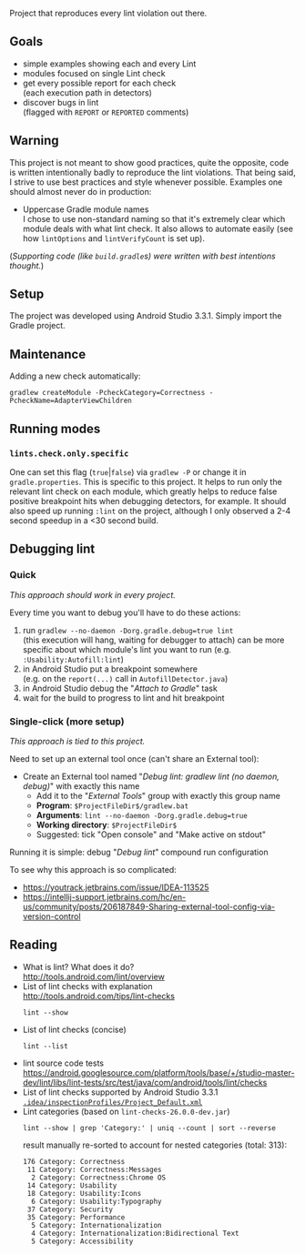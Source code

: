 Project that reproduces every lint violation out there.

Goals
-----

 * simple examples showing each and every Lint
 * modules focused on single Lint check
 * get every possible report for each check  
   (each execution path in detectors)
 * discover bugs in lint  
   (flagged with `REPORT` or `REPORTED` comments)

Warning
-------
This project is not meant to show good practices, quite the opposite, code is written intentionally badly to reproduce the lint violations. That being said, I strive to use best practices and style whenever possible. Examples one should almost never do in production:
 * Uppercase Gradle module names  
   I chose to use non-standard naming so that it's extremely clear which module deals with what lint check. It also allows to automate easily (see how `lintOptions` and `lintVerifyCount` is set up).

(*Supporting code (like `build.gradle`s) were written with best intentions thought.*)

Setup
-----
The project was developed using Android Studio 3.3.1. Simply import the Gradle project.

Maintenance
-----------
Adding a new check automatically:
```
gradlew createModule -PcheckCategory=Correctness -PcheckName=AdapterViewChildren
```

Running modes
-------------

### `lints.check.only.specific`
One can set this flag (`true`|`false`) via `gradlew -P` or change it in `gradle.properties`. This is specific to this project.
It helps to run only the relevant lint check on each module, which greatly helps to reduce false positive breakpoint hits when debugging detectors, for example. It should also speed up running `:lint` on the project, although I only observed a 2-4 second speedup in a <30 second build.

Debugging lint
--------------

### Quick
_This approach should work in every project._

Every time you want to debug you'll have to do these actions:
 1. run `gradlew --no-daemon -Dorg.gradle.debug=true lint`  
   (this execution will hang, waiting for debugger to attach)
   can be more specific about which module's lint you want to run (e.g. `:Usability:Autofill:lint`)
 1. in Android Studio put a breakpoint somewhere  
   (e.g. on the `report(...)` call in `AutofillDetector.java`)
 1. in Android Studio debug the "*Attach to Gradle*" task
 1. wait for the build to progress to lint and hit breakpoint

### Single-click (more setup)
_This approach is tied to this project._

Need to set up an external tool once (can't share an External tool):
 * Create an External tool named "*Debug lint: gradlew lint (no daemon, debug)*" with exactly this name
   * Add it to the "*External Tools*" group with exactly this group name
   * **Program**: `$ProjectFileDir$/gradlew.bat`
   * **Arguments**: `lint --no-daemon -Dorg.gradle.debug=true`
   * **Working directory**: `$ProjectFileDir$`
   * Suggested: tick "Open console" and "Make active on stdout"

Running it is simple: debug "*Debug lint*" compound run configuration

To see why this approach is so complicated:
 * https://youtrack.jetbrains.com/issue/IDEA-113525
 * https://intellij-support.jetbrains.com/hc/en-us/community/posts/206187849-Sharing-external-tool-config-via-version-control
 
Reading
-------
 * What is lint? What does it do?  
   http://tools.android.com/lint/overview
 * List of lint checks with explanation  
   http://tools.android.com/tips/lint-checks
   ```shell
   lint --show
   ```
 * List of lint checks (concise)  
   ```shell
   lint --list
   ```
 * lint source code tests
   https://android.googlesource.com/platform/tools/base/+/studio-master-dev/lint/libs/lint-tests/src/test/java/com/android/tools/lint/checks
 * List of lint checks supported by Android Studio 3.3.1  
   [`.idea/inspectionProfiles/Project_Default.xml`](.idea/inspectionProfiles/Project_Default.xml)
 * Lint categories (based on `lint-checks-26.0.0-dev.jar`)
   ```shell
   lint --show | grep 'Category:' | uniq --count | sort --reverse
   ```
   result manually re-sorted to account for nested categories (total: 313):
   ```
   176 Category: Correctness
    11 Category: Correctness:Messages
     2 Category: Correctness:Chrome OS
    14 Category: Usability
    18 Category: Usability:Icons
     6 Category: Usability:Typography
    37 Category: Security
    35 Category: Performance
     5 Category: Internationalization
     4 Category: Internationalization:Bidirectional Text
     5 Category: Accessibility
   ```
